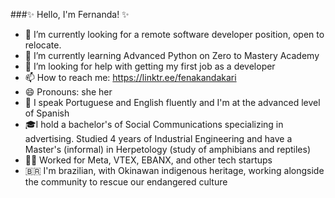 ###✨ Hello, I'm Fernanda! ✨

- 🔭 I’m currently looking for a remote software developer position, open to relocate.
- 🌱 I’m currently learning Advanced Python on Zero to Mastery Academy
- 🤔 I’m looking for help with getting my first job as a developer
- 📫 How to reach me: https://linktr.ee/fenakandakari
- 😄 Pronouns: she her
- 💬 I speak Portuguese and English fluently and I'm at the advanced level of Spanish
- 🎓I hold a bachelor's of Social Communications specializing in advertising. Studied 4 years of Industrial Engineering and have a Master's (informal) in Herpetology (study of amphibians and reptiles)
- 👩‍💻 Worked for Meta, VTEX, EBANX, and other tech startups
- 🇧🇷 I'm brazilian, with Okinawan indigenous heritage, working alongside the community to rescue our endangered culture


<!--
**fernandank/fernandank** is a ✨ _special_ ✨ repository because its `README.md` (this file) appears on your GitHub profile.

Here are some ideas to get you started:

- 🔭 I’m currently working on ...
- 🌱 I’m currently learning ...
- 👯 I’m looking to collaborate on ...
- 🤔 I’m looking for help with ...
- 💬 Ask me about ...
- 📫 How to reach me: ...
- 😄 Pronouns: ...
- ⚡ Fun fact: ...
-->
